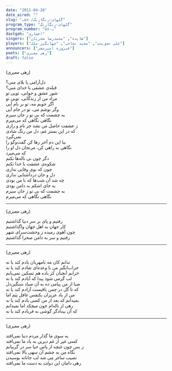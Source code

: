 ```yaml
---
date: "2011-04-26"
date_aired: ""
slug: "گلهای-رنگارنگ/۵۸۰ب"
program_type: "گلهای-رنگارنگ"
program_number: "۵۸۰ب"
dastgah: "افشاری"
singers: ["هایده", "محمدرضا شجریان"]
players: ["علی تجویدی", "مجید نجاحی", "جهانگیر ملک"]
announcers: ["فیروزه امیرمعز"]
poets: ["رهی معیری"]
draft: false
---
```


(رهی معیری)  

دل‌آرامی یا‍ بلای منی؟  
قبله‌ی عشقی یا خدای منی؟  
شور عشق و جوانی، تویی تو  
مراد من از زندگانی، تویی تو  
اگر جویم مه، تو بر بام آیی  
وگر نوشم می، تو در جام آیی  
به چشمت که بی تو ز جان سیرم  
نگاهی نگاهی که می‌میرم  
ز عشقت حاصل من نشد جز نام و رازی  
که در این بستر غم، دل من رنگ شادی  
نمی‌گیرد  
بیا این دم آخر رها کن گفت‌وگو را  
نگاهی به راهی کن، مرنجان دل او را  
که می‌میرد  
دگر چون نی ناله‌ها نکنم  
شکوه‌ی عشقت با خدا نکنم  
چون که بوی وفایی نداری  
دل و جان دردآشنایی نداری  
چه شد آن شب‌ها که با من بودی  
به جای اشکم به دامن بودی  
به چشمت که بی تو ز جان سیرم  
نگاهی نگاهی که می‌میرم  

---  

(رهی معیری)  

رفتیم و پای بر سر دنیا گذاشتیم  
کار جهان به اهل جهان واگذاشتیم  
چون آهوی رمیده ز وحشت‌سرای شهر  
رفتیم و سر به دامن صحرا گذاشتیم  

---  

(رهی معیری)  

ندانم کان مه نامهربان یادم کند یا نه  
خراب‌انگیز من با وعده‌ای شادم کند یا نه  
خرابم آنچنان کز باده هم تسکین نمی‌یابم  
لب گرمی شود پیدا که آبادم کند یا نه  
صبا از من پیامی ده به آن صیاد سنگین‌دل  
که تا گل در چمن باقیست آزادم کند یا نه  
من از یاد عزیزان یکنفس غافل نِیَم اما  
نمیدانم که بعد از من کسی یادم کند یا نه  
رهی از ناله‌ام خون میچکد اما نمیدانم  
که آن بیدادگر گوشی به فریادم کند یا نه  

---  

(رهی معیری)  

به سوی ما گذار مردم دنیا نمی‌افتد  
کسی غیر از غم دیرین به یاد ما نمی‌افتد  
ز بس چون غنچه از پاس حیا سر در گریبانم  
نگاه من به چشم آن سهی بالا نمی‌افتد  
نصیب ساغر مِی شد لب جانانه بوسیدن  
رهی دامان این دولت به دست ما نمی‌افتد  
